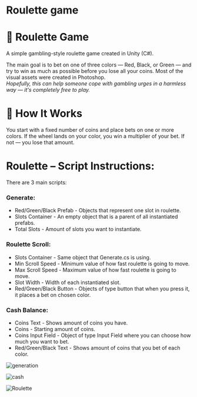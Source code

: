 # Roulette game

<H1>🎰 Roulette Game</H1>
A simple gambling-style roulette game created in Unity (C#).

The main goal is to bet on one of three colors — Red, Black, or Green — and try to win as much as possible before you lose all your coins.
Most of the visual assets were created in Photoshop.</br>
<i>Hopefully, this can help someone cope with gambling urges in a harmless way — it's completely free to play.</i>

<H1>🧠 How It Works</H1>
You start with a fixed number of coins and place bets on one or more colors.
If the wheel lands on your color, you win a multiplier of your bet. If not — you lose that amount.

# <H1>Roulette – Script Instructions:</H1>
There are 3 main scripts:
### Generate:
- Red/Green/Black Prefab - Objects that represent one slot in roulette.
- Slots Container - An empty object that is a parent of all instantiated prefabs.
- Total Slots - Amount of slots you want to instantiate.
### Roulette Scroll:
- Slots Container - Same object that Generate.cs is using.
- Min Scroll Speed - Minimum value of how fast roulette is going to move.
- Max Scroll Speed - Maximum value of how fast roulette is going to move.
- Slot Width - Width of each instantiated slot.
- Red/Green/Black Button - Objects of type button that when you press it, it places a bet on chosen color.
### Cash Balance:</br>
- Coins Text - Shows amount of coins you have.
- Coins - Starting amount of coins.
- Coins Input Field - Object of type Input Field where you can choose how much you want to bet.
- Red/Green/Black Text - Shows amount of coins that you bet of each color.

![generation](https://github.com/user-attachments/assets/61e1bdb8-b2c4-4421-a1e2-5eaba66081a0)</br>

![cash](https://github.com/user-attachments/assets/453129e1-b343-4817-9762-3f92ae2856a9)</br>

![Roulette](https://github.com/user-attachments/assets/424466f5-4c95-479b-bfa8-c7958ab61550)

